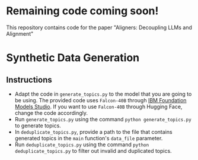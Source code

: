 # Remaining code coming soon!
This repository contains code for the paper "Aligners: Decoupling LLMs and Alignment"

# Synthetic Data Generation
## Instructions
- Adapt the code in ```generate_topics.py``` to the model that you are going to be using. The provided code uses ```Falcon-40B``` through [IBM Foundation Models Studio](https://ibm.github.io/ibm-generative-ai/v3.0.0/getting_started.html). If you want to use ```Falcon-40B``` through Hugging Face, change the code accordingly.
- Run ```generate_topics.py``` using the command ```python generate_topics.py``` to generate topics.
- In ```deduplicate_topics.py```, provide a path to the file that contains generated topics in the ```main``` function's ```data_file``` parameter.
- Run ```deduplicate_topics.py``` using the command ```python deduplicate_topics.py``` to filter out invalid and duplicated topics.

